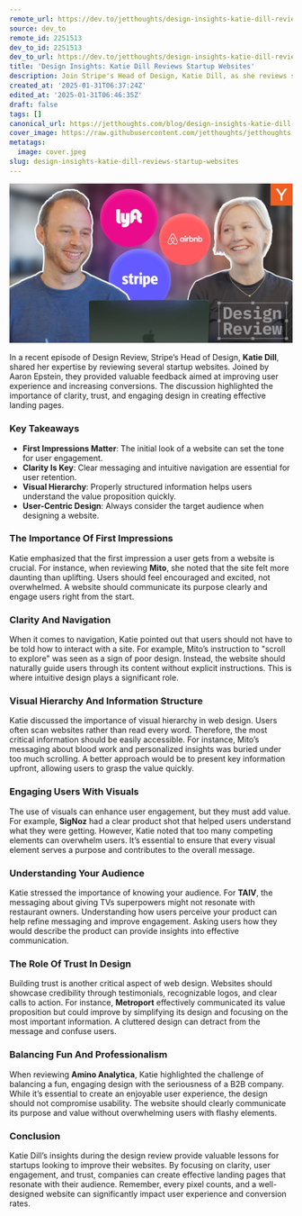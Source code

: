 ```yaml
---
remote_url: https://dev.to/jetthoughts/design-insights-katie-dill-reviews-startup-websites-492p
source: dev_to
remote_id: 2251513
dev_to_id: 2251513
dev_to_url: https://dev.to/jetthoughts/design-insights-katie-dill-reviews-startup-websites-492p
title: 'Design Insights: Katie Dill Reviews Startup Websites'
description: Join Stripe's Head of Design, Katie Dill, as she reviews startup websites, offering insights on improving user experience, clarity, and trust in design. Discover key takeaways for effective web design.
created_at: '2025-01-31T06:37:24Z'
edited_at: '2025-01-31T06:46:35Z'
draft: false
tags: []
canonical_url: https://jetthoughts.com/blog/design-insights-katie-dill-reviews-startup-websites/
cover_image: https://raw.githubusercontent.com/jetthoughts/jetthoughts.github.io/master/content/blog/design-insights-katie-dill-reviews-startup-websites/cover.jpeg
metatags:
  image: cover.jpeg
slug: design-insights-katie-dill-reviews-startup-websites
---
```

[![Design Insights: Katie Dill Reviews Startup Websites](file_0.jpg)](https://www.youtube.com/watch?v=DY5Z-uZ6ZMc)

In a recent episode of Design Review, Stripe’s Head of Design, **Katie Dill**, shared her expertise by reviewing several startup websites. Joined by Aaron Epstein, they provided valuable feedback aimed at improving user experience and increasing conversions. The discussion highlighted the importance of clarity, trust, and engaging design in creating effective landing pages.

### Key Takeaways

*   **First Impressions Matter**: The initial look of a website can set the tone for user engagement.
*   **Clarity Is Key**: Clear messaging and intuitive navigation are essential for user retention.
*   **Visual Hierarchy**: Properly structured information helps users understand the value proposition quickly.
*   **User-Centric Design**: Always consider the target audience when designing a website.

### The Importance Of First Impressions

Katie emphasized that the first impression a user gets from a website is crucial. For instance, when reviewing **Mito**, she noted that the site felt more daunting than uplifting. Users should feel encouraged and excited, not overwhelmed. A website should communicate its purpose clearly and engage users right from the start.

### Clarity And Navigation

When it comes to navigation, Katie pointed out that users should not have to be told how to interact with a site. For example, Mito’s instruction to "scroll to explore" was seen as a sign of poor design. Instead, the website should naturally guide users through its content without explicit instructions. This is where intuitive design plays a significant role.

### Visual Hierarchy And Information Structure

Katie discussed the importance of visual hierarchy in web design. Users often scan websites rather than read every word. Therefore, the most critical information should be easily accessible. For instance, Mito’s messaging about blood work and personalized insights was buried under too much scrolling. A better approach would be to present key information upfront, allowing users to grasp the value quickly.

### Engaging Users With Visuals

The use of visuals can enhance user engagement, but they must add value. For example, **SigNoz** had a clear product shot that helped users understand what they were getting. However, Katie noted that too many competing elements can overwhelm users. It’s essential to ensure that every visual element serves a purpose and contributes to the overall message.

### Understanding Your Audience

Katie stressed the importance of knowing your audience. For **TAIV**, the messaging about giving TVs superpowers might not resonate with restaurant owners. Understanding how users perceive your product can help refine messaging and improve engagement. Asking users how they would describe the product can provide insights into effective communication.

### The Role Of Trust In Design

Building trust is another critical aspect of web design. Websites should showcase credibility through testimonials, recognizable logos, and clear calls to action. For instance, **Metroport** effectively communicated its value proposition but could improve by simplifying its design and focusing on the most important information. A cluttered design can detract from the message and confuse users.

### Balancing Fun And Professionalism

When reviewing **Amino Analytica**, Katie highlighted the challenge of balancing a fun, engaging design with the seriousness of a B2B company. While it’s essential to create an enjoyable user experience, the design should not compromise usability. The website should clearly communicate its purpose and value without overwhelming users with flashy elements.

### Conclusion

Katie Dill’s insights during the design review provide valuable lessons for startups looking to improve their websites. By focusing on clarity, user engagement, and trust, companies can create effective landing pages that resonate with their audience. Remember, every pixel counts, and a well-designed website can significantly impact user experience and conversion rates.